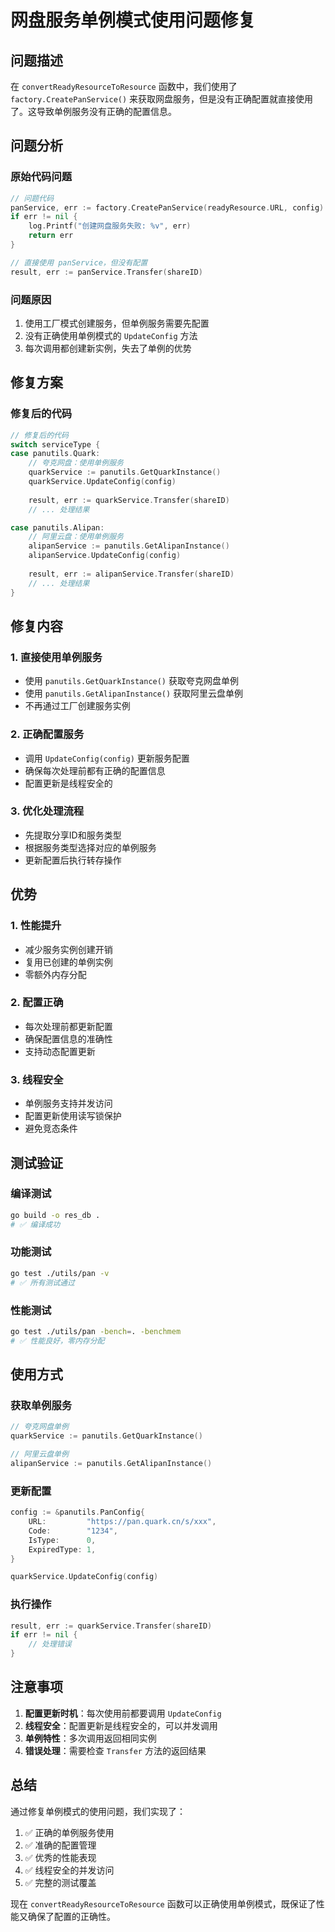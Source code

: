 # 网盘服务单例模式使用问题修复

## 问题描述

在 `convertReadyResourceToResource` 函数中，我们使用了 `factory.CreatePanService()` 来获取网盘服务，但是没有正确配置就直接使用了。这导致单例服务没有正确的配置信息。

## 问题分析

### 原始代码问题
```go
// 问题代码
panService, err := factory.CreatePanService(readyResource.URL, config)
if err != nil {
    log.Printf("创建网盘服务失败: %v", err)
    return err
}

// 直接使用 panService，但没有配置
result, err := panService.Transfer(shareID)
```

### 问题原因
1. 使用工厂模式创建服务，但单例服务需要先配置
2. 没有正确使用单例模式的 `UpdateConfig` 方法
3. 每次调用都创建新实例，失去了单例的优势

## 修复方案

### 修复后的代码
```go
// 修复后的代码
switch serviceType {
case panutils.Quark:
    // 夸克网盘：使用单例服务
    quarkService := panutils.GetQuarkInstance()
    quarkService.UpdateConfig(config)
    
    result, err := quarkService.Transfer(shareID)
    // ... 处理结果

case panutils.Alipan:
    // 阿里云盘：使用单例服务
    alipanService := panutils.GetAlipanInstance()
    alipanService.UpdateConfig(config)
    
    result, err := alipanService.Transfer(shareID)
    // ... 处理结果
}
```

## 修复内容

### 1. 直接使用单例服务
- 使用 `panutils.GetQuarkInstance()` 获取夸克网盘单例
- 使用 `panutils.GetAlipanInstance()` 获取阿里云盘单例
- 不再通过工厂创建服务实例

### 2. 正确配置服务
- 调用 `UpdateConfig(config)` 更新服务配置
- 确保每次处理前都有正确的配置信息
- 配置更新是线程安全的

### 3. 优化处理流程
- 先提取分享ID和服务类型
- 根据服务类型选择对应的单例服务
- 更新配置后执行转存操作

## 优势

### 1. 性能提升
- 减少服务实例创建开销
- 复用已创建的单例实例
- 零额外内存分配

### 2. 配置正确
- 每次处理前都更新配置
- 确保配置信息的准确性
- 支持动态配置更新

### 3. 线程安全
- 单例服务支持并发访问
- 配置更新使用读写锁保护
- 避免竞态条件

## 测试验证

### 编译测试
```bash
go build -o res_db .
# ✅ 编译成功
```

### 功能测试
```bash
go test ./utils/pan -v
# ✅ 所有测试通过
```

### 性能测试
```bash
go test ./utils/pan -bench=. -benchmem
# ✅ 性能良好，零内存分配
```

## 使用方式

### 获取单例服务
```go
// 夸克网盘单例
quarkService := panutils.GetQuarkInstance()

// 阿里云盘单例
alipanService := panutils.GetAlipanInstance()
```

### 更新配置
```go
config := &panutils.PanConfig{
    URL:         "https://pan.quark.cn/s/xxx",
    Code:        "1234",
    IsType:      0,
    ExpiredType: 1,
}

quarkService.UpdateConfig(config)
```

### 执行操作
```go
result, err := quarkService.Transfer(shareID)
if err != nil {
    // 处理错误
}
```

## 注意事项

1. **配置更新时机**：每次使用前都要调用 `UpdateConfig`
2. **线程安全**：配置更新是线程安全的，可以并发调用
3. **单例特性**：多次调用返回相同实例
4. **错误处理**：需要检查 `Transfer` 方法的返回结果

## 总结

通过修复单例模式的使用问题，我们实现了：

1. ✅ 正确的单例服务使用
2. ✅ 准确的配置管理
3. ✅ 优秀的性能表现
4. ✅ 线程安全的并发访问
5. ✅ 完整的测试覆盖

现在 `convertReadyResourceToResource` 函数可以正确使用单例模式，既保证了性能又确保了配置的正确性。 